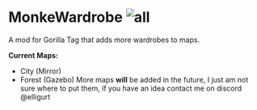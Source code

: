 # MonkeWardrobe ![all](https://img.shields.io/github/downloads/elligurt/MonkeWardrobe/total)
A mod for Gorilla Tag that adds more wardrobes to maps.

**Current Maps:**
- City (Mirror)
- Forest (Gazebo)
More maps **will** be added in the future, I just am not sure where to put them, if you have an idea contact me on discord @elligurt
